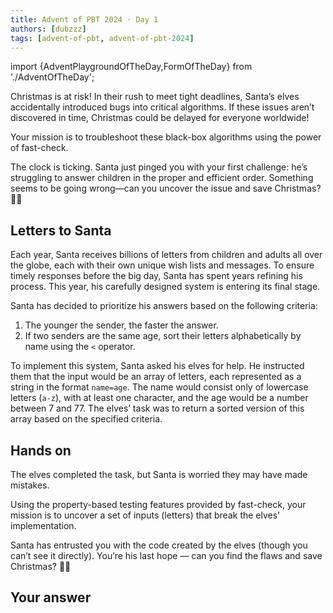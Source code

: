 ```yaml
---
title: Advent of PBT 2024 · Day 1
authors: [dubzzz]
tags: [advent-of-pbt, advent-of-pbt-2024]
---
```


import {AdventPlaygroundOfTheDay,FormOfTheDay} from './AdventOfTheDay';

Christmas is at risk! In their rush to meet tight deadlines, Santa’s elves accidentally introduced bugs into critical algorithms. If these issues aren’t discovered in time, Christmas could be delayed for everyone worldwide!

Your mission is to troubleshoot these black-box algorithms using the power of fast-check.

The clock is ticking. Santa just pinged you with your first challenge: he’s struggling to answer children in the proper and efficient order. Something seems to be going wrong—can you uncover the issue and save Christmas? 🎄🔧

<!--truncate-->

## Letters to Santa

Each year, Santa receives billions of letters from children and adults all over the globe, each with their own unique wish lists and messages. To ensure timely responses before the big day, Santa has spent years refining his process. This year, his carefully designed system is entering its final stage.

Santa has decided to prioritize his answers based on the following criteria:

1. The younger the sender, the faster the answer.
2. If two senders are the same age, sort their letters alphabetically by name using the `<` operator.

To implement this system, Santa asked his elves for help. He instructed them that the input would be an array of letters, each represented as a string in the format `name=age`. The name would consist only of lowercase letters (`a-z`), with at least one character, and the age would be a number between 7 and 77. The elves’ task was to return a sorted version of this array based on the specified criteria.

## Hands on

The elves completed the task, but Santa is worried they may have made mistakes.

Using the property-based testing features provided by fast-check, your mission is to uncover a set of inputs (letters) that break the elves’ implementation.

Santa has entrusted you with the code created by the elves (though you can’t see it directly). You’re his last hope — can you find the flaws and save Christmas? 🎄🔧

<AdventPlaygroundOfTheDay />

## Your answer

<FormOfTheDay />
